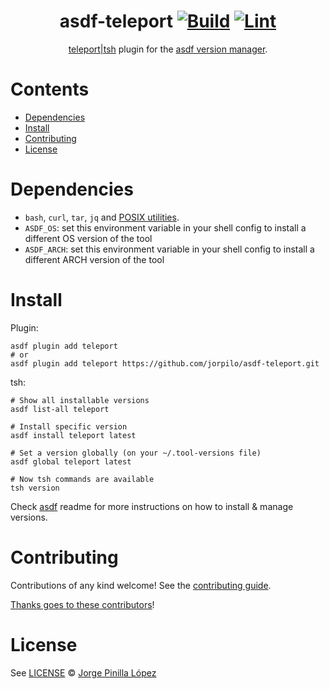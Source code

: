 <div align="center">

# asdf-teleport [![Build](https://github.com/jorpilo/asdf-teleport/actions/workflows/build.yml/badge.svg)](https://github.com/jorpilo/asdf-teleport/actions/workflows/build.yml) [![Lint](https://github.com/jorpilo/asdf-teleport/actions/workflows/lint.yml/badge.svg)](https://github.com/jorpilo/asdf-teleport/actions/workflows/lint.yml)

[teleport|tsh](https://goteleport.com/docs/connect-your-client/tsh) plugin for the [asdf version manager](https://asdf-vm.com).

</div>

# Contents

- [Dependencies](#dependencies)
- [Install](#install)
- [Contributing](#contributing)
- [License](#license)

# Dependencies

- `bash`, `curl`, `tar`, `jq` and [POSIX utilities](https://pubs.opengroup.org/onlinepubs/9699919799/idx/utilities.html).
- `ASDF_OS`: set this environment variable in your shell config to install a different OS version of the tool
- `ASDF_ARCH`: set this environment variable in your shell config to install a different ARCH version of the tool

# Install

Plugin:

```shell
asdf plugin add teleport
# or
asdf plugin add teleport https://github.com/jorpilo/asdf-teleport.git
```

tsh:

```shell
# Show all installable versions
asdf list-all teleport

# Install specific version
asdf install teleport latest

# Set a version globally (on your ~/.tool-versions file)
asdf global teleport latest

# Now tsh commands are available
tsh version
```

Check [asdf](https://github.com/asdf-vm/asdf) readme for more instructions on how to
install & manage versions.

# Contributing

Contributions of any kind welcome! See the [contributing guide](contributing.md).

[Thanks goes to these contributors](https://github.com/jorpilo/asdf-teleport/graphs/contributors)!

# License

See [LICENSE](LICENSE) © [Jorge Pinilla López](https://github.com/jorpilo/)

